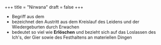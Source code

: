 +++
title = "Nirwana"
draft = false
+++

-   Begriff aus dem
-   bezeichnet den Austritt aus dem Kreislauf des Leidens und der Wiedergeburten durch Erwachen
-   bedeutet so viel wie **Erlöschen** und bezieht sich auf das Loslassen des Ich's, der Gier sowie des Festhaltens an materiellen Dingen
